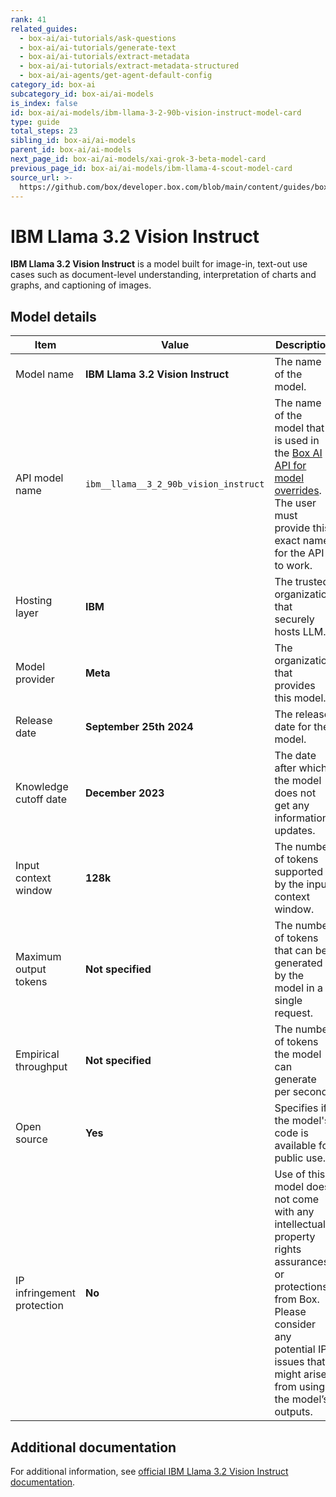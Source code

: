 ```yaml
---
rank: 41
related_guides:
  - box-ai/ai-tutorials/ask-questions
  - box-ai/ai-tutorials/generate-text
  - box-ai/ai-tutorials/extract-metadata
  - box-ai/ai-tutorials/extract-metadata-structured
  - box-ai/ai-agents/get-agent-default-config
category_id: box-ai
subcategory_id: box-ai/ai-models
is_index: false
id: box-ai/ai-models/ibm-llama-3-2-90b-vision-instruct-model-card
type: guide
total_steps: 23
sibling_id: box-ai/ai-models
parent_id: box-ai/ai-models
next_page_id: box-ai/ai-models/xai-grok-3-beta-model-card
previous_page_id: box-ai/ai-models/ibm-llama-4-scout-model-card
source_url: >-
  https://github.com/box/developer.box.com/blob/main/content/guides/box-ai/ai-models/ibm-llama-3-2-90b-vision-instruct-model-card.md
---
```

# IBM Llama 3.2 Vision Instruct

**IBM Llama 3.2 Vision Instruct** is a model built for image-in, text-out use cases such as document-level understanding, interpretation of charts and graphs, and captioning of images.

## Model details

| Item | Value | Description |
|-----------|----------|----------|
|Model name|**IBM Llama 3.2 Vision Instruct**| The name of the model. |
|API model name|`ibm__llama__3_2_90b_vision_instruct`| The name of the model that is used in the [Box AI API for model overrides][overrides]. The user must provide this exact name for the API to work. |
|Hosting layer| **IBM** | The trusted organization that securely hosts LLM. |
|Model provider|**Meta**| The organization that provides this model. |
|Release date|**September 25th 2024** | The release date for the model.|
| Knowledge cutoff date| **December 2023**| The date after which the model does not get any information updates. |
| Input context window | **128k** | The number of tokens supported by the input context window.|
|Maximum output tokens |**Not specified** |The number of tokens that can be generated by the model in a single request.|
| Empirical throughput | **Not specified** | The number of tokens the model can generate per second.|
| Open source | **Yes** | Specifies if the model's code is available for public use.|
| IP infringement protection | **No** | Use of this model does not come with any intellectual property rights assurances or protections from Box. Please consider any potential IP issues that might arise from using the model’s outputs. |

## Additional documentation

For additional information, see [official IBM Llama 3.2 Vision Instruct documentation][IBM].

[overrides]: g://box-ai/ai-agents/ai-agent-overrides
[IBM]: https://www.ibm.com/docs/en/watsonx/w-and-w/2.1.0?topic=models-third-party-foundation#llama-3-2-vision